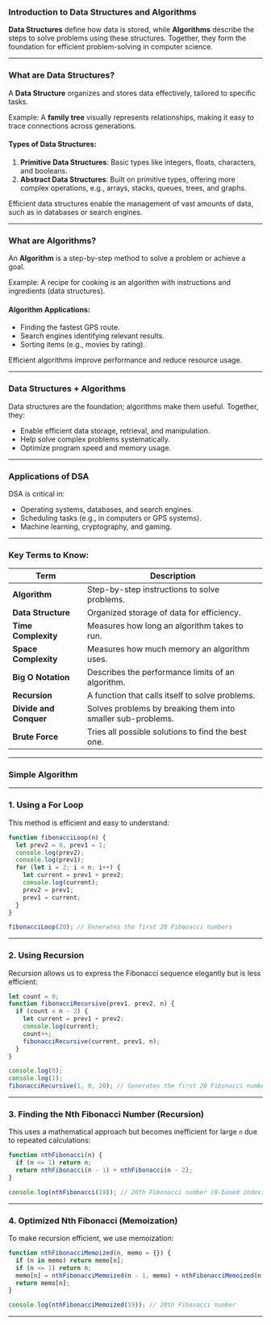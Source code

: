 ### Introduction to Data Structures and Algorithms  

**Data Structures** define how data is stored, while **Algorithms** describe the steps to solve problems using these structures. Together, they form the foundation for efficient problem-solving in computer science.  

---

### What are Data Structures?  
A **Data Structure** organizes and stores data effectively, tailored to specific tasks.  

Example: A **family tree** visually represents relationships, making it easy to trace connections across generations.  

#### Types of Data Structures:  
1. **Primitive Data Structures**: Basic types like integers, floats, characters, and booleans.  
2. **Abstract Data Structures**: Built on primitive types, offering more complex operations, e.g., arrays, stacks, queues, trees, and graphs.  

Efficient data structures enable the management of vast amounts of data, such as in databases or search engines.

---

### What are Algorithms?  
An **Algorithm** is a step-by-step method to solve a problem or achieve a goal.  

Example: A recipe for cooking is an algorithm with instructions and ingredients (data structures).  

#### Algorithm Applications:  
- Finding the fastest GPS route.  
- Search engines identifying relevant results.  
- Sorting items (e.g., movies by rating).  

Efficient algorithms improve performance and reduce resource usage.  

---

### Data Structures + Algorithms  
Data structures are the foundation; algorithms make them useful. Together, they:  
- Enable efficient data storage, retrieval, and manipulation.  
- Help solve complex problems systematically.  
- Optimize program speed and memory usage.  

---

### Applications of DSA  
DSA is critical in:  
- Operating systems, databases, and search engines.  
- Scheduling tasks (e.g., in computers or GPS systems).  
- Machine learning, cryptography, and gaming.  

---

### Key Terms to Know:  
| **Term**              | **Description**                                                                 |
|------------------------|---------------------------------------------------------------------------------|
| **Algorithm**          | Step-by-step instructions to solve problems.                                   |
| **Data Structure**     | Organized storage of data for efficiency.                                      |
| **Time Complexity**    | Measures how long an algorithm takes to run.                                   |
| **Space Complexity**   | Measures how much memory an algorithm uses.                                    |
| **Big O Notation**     | Describes the performance limits of an algorithm.                              |
| **Recursion**          | A function that calls itself to solve problems.                                |
| **Divide and Conquer** | Solves problems by breaking them into smaller sub-problems.                    |
| **Brute Force**        | Tries all possible solutions to find the best one.                             |

---

### Simple Algorithm

---

### 1. **Using a For Loop**
This method is efficient and easy to understand:
```javascript
function fibonacciLoop(n) {
  let prev2 = 0, prev1 = 1;
  console.log(prev2);
  console.log(prev1);
  for (let i = 2; i < n; i++) {
    let current = prev1 + prev2;
    console.log(current);
    prev2 = prev1;
    prev1 = current;
  }
}

fibonacciLoop(20); // Generates the first 20 Fibonacci numbers
```

---

### 2. **Using Recursion**
Recursion allows us to express the Fibonacci sequence elegantly but is less efficient:
```javascript
let count = 0;
function fibonacciRecursive(prev1, prev2, n) {
  if (count < n - 2) {
    let current = prev1 + prev2;
    console.log(current);
    count++;
    fibonacciRecursive(current, prev1, n);
  }
}

console.log(0);
console.log(1);
fibonacciRecursive(1, 0, 20); // Generates the first 20 Fibonacci numbers
```

---

### 3. **Finding the Nth Fibonacci Number (Recursion)**
This uses a mathematical approach but becomes inefficient for large `n` due to repeated calculations:
```javascript
function nthFibonacci(n) {
  if (n <= 1) return n;
  return nthFibonacci(n - 1) + nthFibonacci(n - 2);
}

console.log(nthFibonacci(19)); // 20th Fibonacci number (0-based index)
```

---

### 4. **Optimized Nth Fibonacci (Memoization)**
To make recursion efficient, we use memoization:
```javascript
function nthFibonacciMemoized(n, memo = {}) {
  if (n in memo) return memo[n];
  if (n <= 1) return n;
  memo[n] = nthFibonacciMemoized(n - 1, memo) + nthFibonacciMemoized(n - 2, memo);
  return memo[n];
}

console.log(nthFibonacciMemoized(19)); // 20th Fibonacci number
```

---

